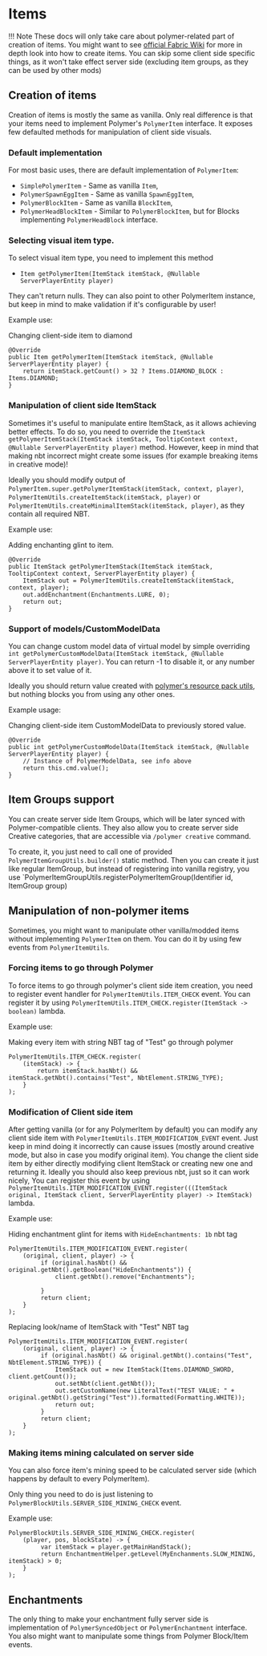 # Items
!!! Note
    These docs will only take care about polymer-related part of creation of items.
    You might want to see [official Fabric Wiki](https://fabricmc.net/wiki/tutorial:items_docs)
    for more in depth look into how to create items. 
    You can skip some client side specific things, as it won't take effect server side (excluding
    item groups, as they can be used by other mods)

## Creation of items

Creation of items is mostly the same as vanilla. Only real difference is that your items need to 
implement Polymer's `PolymerItem` interface. It exposes few defaulted methods for manipulation
of client side visuals.

### Default implementation
For most basic uses, there are default implementation of `PolymerItem`:

* `SimplePolymerItem` - Same as vanilla `Item`,
* `PolymerSpawnEggItem` - Same as vanilla `SpawnEggItem`,
* `PolymerBlockItem` - Same as vanilla `BlockItem`,
* `PolymerHeadBlockItem` - Similar to `PolymerBlockItem`, but for Blocks implementing `PolymerHeadBlock` interface.

### Selecting visual item type.
To select visual item type, you need to implement this method
* `Item getPolymerItem(ItemStack itemStack, @Nullable ServerPlayerEntity player)`

They can't return nulls. They can also point to other PolymerItem instance, but keep
in mind to make validation if it's configurable by user!

Example use:

Changing client-side item to diamond
```
@Override
public Item getPolymerItem(ItemStack itemStack, @Nullable ServerPlayerEntity player) {
    return itemStack.getCount() > 32 ? Items.DIAMOND_BLOCK : Items.DIAMOND;
}
```

### Manipulation of client side ItemStack
Sometimes it's useful to manipulate entire ItemStack, as it allows achieving better effects.
To do so, you need to override the `ItemStack getPolymerItemStack(ItemStack itemStack, TooltipContext context, @Nullable ServerPlayerEntity player)`
method. However, keep in mind that making nbt incorrect might create some issues (for example 
breaking items in creative mode)!

Ideally you should modify output of `PolymerItem.super.getPolymerItemStack(itemStack, context, player)`,
`PolymerItemUtils.createItemStack(itemStack, player)`
or `PolymerItemUtils.createMinimalItemStack(itemStack, player)`, as they contain all required NBT.

Example use:

Adding enchanting glint to item.
```
@Override
public ItemStack getPolymerItemStack(ItemStack itemStack, TooltipContext context, ServerPlayerEntity player) {
    ItemStack out = PolymerItemUtils.createItemStack(itemStack, context, player);
    out.addEnchantment(Enchantments.LURE, 0);
    return out;
}
```

### Support of models/CustomModelData
You can change custom model data of virtual model by simple 
overriding `int getPolymerCustomModelData(ItemStack itemStack, @Nullable ServerPlayerEntity player)`.
You can return -1 to disable it, or any number above it to set value of it.

Ideally you should return value created with [polymer's resource pack utils](/resource-packs/basics), 
but nothing blocks you from using any other ones.

Example usage:

Changing client-side item CustomModelData to previously stored value.
```
@Override
public int getPolymerCustomModelData(ItemStack itemStack, @Nullable ServerPlayerEntity player) {
    // Instance of PolymerModelData, see info above
    return this.cmd.value();
}
```

## Item Groups support
You can create server side Item Groups, which will be later synced with Polymer-compatible clients.
They also allow you to create server side Creative categories, that are accessible via `/polymer creative` command.

To create, it, you just need to call one of provided `PolymerItemGroupUtils.builder()` static method.
Then you can create it just like regular ItemGroup, but instead of registering into vanilla registry, you use
`PolymerItemGroupUtils.registerPolymerItemGroup(Identifier id, ItemGroup group)

## Manipulation of non-polymer items
Sometimes, you might want to manipulate other vanilla/modded items without implementing
`PolymerItem` on them. You can do it by using few events from `PolymerItemUtils`.

### Forcing items to go through Polymer
To force items to go through polymer's client side item creation, you need to register
event handler for `PolymerItemUtils.ITEM_CHECK` event. You can register it by using 
`PolymerItemUtils.ITEM_CHECK.register(ItemStack -> boolean)` lambda.

Example use:

Making every item with string NBT tag of "Test" go through polymer
```
PolymerItemUtils.ITEM_CHECK.register(
    (itemStack) -> {
        return itemStack.hasNbt() && itemStack.getNbt().contains("Test", NbtElement.STRING_TYPE);
    }
);
```

### Modification of Client side item
After getting vanilla (or for any PolymerItem by default) you can modify any client side item
with `PolymerItemUtils.ITEM_MODIFICATION_EVENT` event. Just keep in mind doing it incorrectly
can cause issues (mostly around creative mode, but also in case you modify original item).
You change the client side item by either directly modifying client ItemStack 
or creating new one and returning it. Ideally you should also keep previous nbt, 
just so it can work nicely, You can register this event by using
`PolymerItemUtils.ITEM_MODIFICATION_EVENT.register(((ItemStack original, ItemStack client, ServerPlayerEntity player) -> ItemStack)` lambda.

Example use:

Hiding enchantment glint for items with `HideEnchantments: 1b` nbt tag
```
PolymerItemUtils.ITEM_MODIFICATION_EVENT.register(
    (original, client, player) -> {
         if (original.hasNbt() && original.getNbt().getBoolean("HideEnchantments")) {
             client.getNbt().remove("Enchantments");

         }
         return client;
    }
);
```

Replacing look/name of ItemStack with "Test" NBT tag
```
PolymerItemUtils.ITEM_MODIFICATION_EVENT.register(
    (original, client, player) -> {
         if (original.hasNbt() && original.getNbt().contains("Test", NbtElement.STRING_TYPE)) {
             ItemStack out = new ItemStack(Items.DIAMOND_SWORD, client.getCount());
             out.setNbt(client.getNbt());
             out.setCustomName(new LiteralText("TEST VALUE: " + original.getNbt().getString("Test")).formatted(Formatting.WHITE));
             return out;
         }
         return client;
    }
);
```

### Making items mining calculated on server side
You can also force item's mining speed to be calculated server side 
(which happens by default to every PolymerItem).

Only thing you need to do is just listening to `PolymerBlockUtils.SERVER_SIDE_MINING_CHECK` event.

Example use:
```
PolymerBlockUtils.SERVER_SIDE_MINING_CHECK.register(
    (player, pos, blockState) -> {
         var itemStack = player.getMainHandStack();
         return EnchantmentHelper.getLevel(MyEnchanments.SLOW_MINING, itemStack) > 0;
    }
);
```

## Enchantments
The only thing to make your enchantment fully server side is implementation of `PolymerSyncedObject` or `PolymerEnchantment` interface.
You also might want to manipulate some things from Polymer Block/Item events.